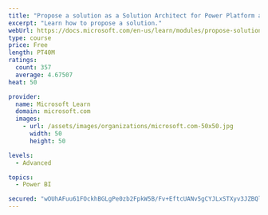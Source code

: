 ```yaml
---
title: "Propose a solution as a Solution Architect for Power Platform and Dynamics 365"
excerpt: "Learn how to propose a solution."
webUrl: https://docs.microsoft.com/en-us/learn/modules/propose-solution/
type: course
price: Free
length: PT40M
ratings:
  count: 357
  average: 4.67507
heat: 50

provider:
  name: Microsoft Learn
  domain: microsoft.com
  images:
    - url: /assets/images/organizations/microsoft.com-50x50.jpg
      width: 50
      height: 50

levels:
  - Advanced

topics:
  - Power BI

secured: "wOUhAFuu61FOckhBGLgPe0zb2FpkW5B/Fv+EftcUANv5gCYJLxSTXyv3JZBQlTVSOiVNCPB+MHdL7nQfecvHbo2V/Ns3yavPy3SQBD7SdlAIUukvLERPS2oBCGqPpfqyHWkCXxH/4TcOmdnMjjvMGyl7Tyh+pwbGWCL6aO+47pozU+dSEDOzMRIYsaYcX19wvUlNcMEKbn7ch3RmYMwoKbutq2HG78wAHtrTqTNrzZq3jCDGKtVd83g/PzfErzWCIJBb9bfB4k5vejlvFKI2A7SVwFkozz1xf4C5p95RTjFpLhsfGro6HDUXUf5siWm49uCTlinrc7KEWsC/zc0hhzjpl/WDeFtELPOCepBfnNIrL53JPL/VKQQnTlFgSxTI+WPVjLoW0cBUT21f6sjNJNBWv5UMQ6BGjZAtqa9EhJE=;9kZLzhtX0vcYKgQz53nvtQ=="
---
```


